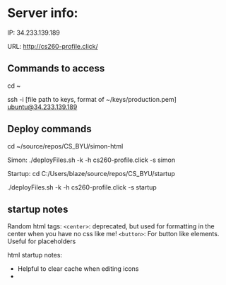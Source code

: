 # Server info:
IP: 34.233.139.189

URL: http://cs260-profile.click/

## Commands to access
cd ~

ssh -i [file path to keys, format of ~/keys/production.pem] ubuntu@34.233.139.189


## Deploy commands

cd ~/source/repos/CS_BYU/simon-html


Simon:
./deployFiles.sh -k <yourpemkey> -h cs260-profile.click -s simon

Startup:
 cd C:/Users/blaze/source/repos/CS_BYU/startup

 ./deployFiles.sh -k <yourpemkey> -h cs260-profile.click -s startup


## startup notes

Random html tags:
`<center>`: deprecated, but used for formatting in the center when you have no css like me!
`<button>`: For button like elements. Useful for placeholders

html startup notes:
* Helpful to clear cache when editing icons
* 
